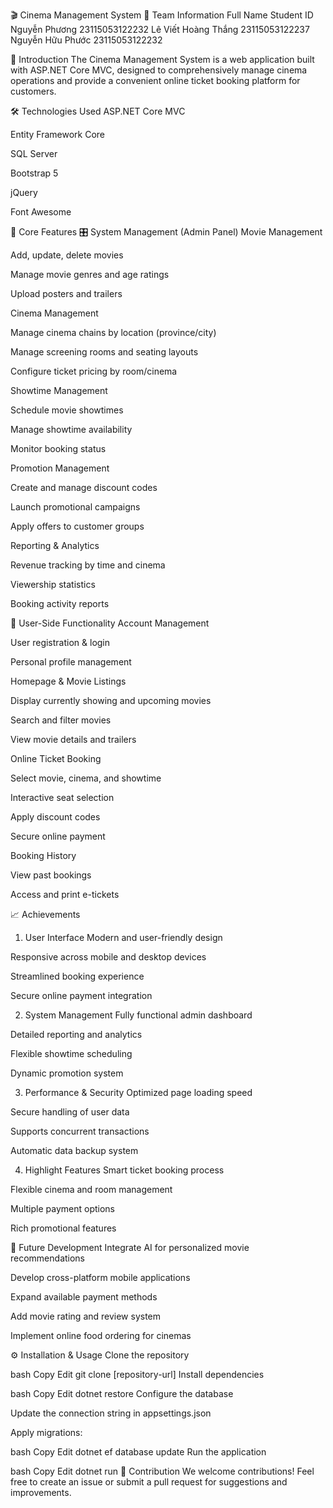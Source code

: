 🎬 Cinema Management System
👥 Team Information
Full Name	Student ID
Nguyễn Phương	23115053122232
Lê Viết Hoàng Thắng	23115053122237
Nguyễn Hữu Phước	23115053122232

📌 Introduction
The Cinema Management System is a web application built with ASP.NET Core MVC, designed to comprehensively manage cinema operations and provide a convenient online ticket booking platform for customers.

🛠 Technologies Used
ASP.NET Core MVC

Entity Framework Core

SQL Server

Bootstrap 5

jQuery

Font Awesome

🚀 Core Features
🎛 System Management (Admin Panel)
Movie Management

Add, update, delete movies

Manage movie genres and age ratings

Upload posters and trailers

Cinema Management

Manage cinema chains by location (province/city)

Manage screening rooms and seating layouts

Configure ticket pricing by room/cinema

Showtime Management

Schedule movie showtimes

Manage showtime availability

Monitor booking status

Promotion Management

Create and manage discount codes

Launch promotional campaigns

Apply offers to customer groups

Reporting & Analytics

Revenue tracking by time and cinema

Viewership statistics

Booking activity reports

👤 User-Side Functionality
Account Management

User registration & login

Personal profile management

Homepage & Movie Listings

Display currently showing and upcoming movies

Search and filter movies

View movie details and trailers

Online Ticket Booking

Select movie, cinema, and showtime

Interactive seat selection

Apply discount codes

Secure online payment

Booking History

View past bookings

Access and print e-tickets

📈 Achievements
1. User Interface
Modern and user-friendly design

Responsive across mobile and desktop devices

Streamlined booking experience

Secure online payment integration

2. System Management
Fully functional admin dashboard

Detailed reporting and analytics

Flexible showtime scheduling

Dynamic promotion system

3. Performance & Security
Optimized page loading speed

Secure handling of user data

Supports concurrent transactions

Automatic data backup system

4. Highlight Features
Smart ticket booking process

Flexible cinema and room management

Multiple payment options

Rich promotional features

🔮 Future Development
Integrate AI for personalized movie recommendations

Develop cross-platform mobile applications

Expand available payment methods

Add movie rating and review system

Implement online food ordering for cinemas

⚙️ Installation & Usage
Clone the repository

bash
Copy
Edit
git clone [repository-url]
Install dependencies

bash
Copy
Edit
dotnet restore
Configure the database

Update the connection string in appsettings.json

Apply migrations:

bash
Copy
Edit
dotnet ef database update
Run the application

bash
Copy
Edit
dotnet run
🤝 Contribution
We welcome contributions!
Feel free to create an issue or submit a pull request for suggestions and improvements.
